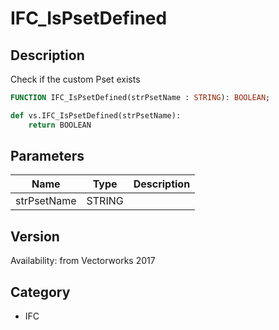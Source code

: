 # IFC_IsPsetDefined

## Description
Check if the custom Pset exists

```pascal
FUNCTION IFC_IsPsetDefined(strPsetName : STRING): BOOLEAN;
```

```python
def vs.IFC_IsPsetDefined(strPsetName):
    return BOOLEAN
```

## Parameters
|Name|Type|Description|
|---|---|---|
|strPsetName|STRING|   |

## Version
Availability: from Vectorworks 2017

## Category
* IFC

